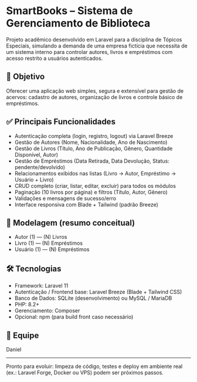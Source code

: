 # SmartBooks – Sistema de Gerenciamento de Biblioteca

Projeto acadêmico desenvolvido em Laravel para a disciplina de Tópicos Especiais, simulando a demanda de uma empresa fictícia que necessita de um sistema interno para controlar autores, livros e empréstimos com acesso restrito a usuários autenticados.

## 🎯 Objetivo
Oferecer uma aplicação web simples, segura e extensível para gestão de acervos: cadastro de autores, organização de livros e controle básico de empréstimos.

## ✅ Principais Funcionalidades
- Autenticação completa (login, registro, logout) via Laravel Breeze
- Gestão de Autores (Nome, Nacionalidade, Ano de Nascimento)
- Gestão de Livros (Título, Ano de Publicação, Gênero, Quantidade Disponível, Autor)
- Gestão de Empréstimos (Data Retirada, Data Devolução, Status: pendente/devolvido)
- Relacionamentos exibidos nas listas (Livro → Autor, Empréstimo → Usuário + Livro)
- CRUD completo (criar, listar, editar, excluir) para todos os módulos
- Paginação (10 livros por página) e filtros (Título, Autor, Gênero)
- Validações e mensagens de sucesso/erro
- Interface responsiva com Blade + Tailwind (padrão Breeze)

## 🧩 Modelagem (resumo conceitual)
- Autor (1) — (N) Livros  
- Livro (1) — (N) Empréstimos  
- Usuário (1) — (N) Empréstimos  

## 🛠 Tecnologias
- Framework: Laravel 11
- Autenticação / Frontend base: Laravel Breeze (Blade + Tailwind CSS)
- Banco de Dados: SQLite (desenvolvimento) ou MySQL / MariaDB
- PHP: 8.2+
- Gerenciamento: Composer
- Opcional: npm (para build front caso necessário)

## 👥 Equipe
Daniel 

---

Pronto para evoluir: limpeza de código, testes e deploy em ambiente real (ex.: Laravel Forge, Docker ou VPS) podem ser próximos passos.
